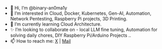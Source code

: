 - 👋 Hi, I’m @binary-an0ma1y
- 👀 I’m interested in Cloud, Docker, Kubernetes, Gen-AI, Automation, Network Pentesting, Raspberry Pi projects, 3D Printing.
- 🌱 I’m currently learning Cloud Architecture.
- ✨ I’m looking to collaborate on - local LLM fine tuning, Automation for solving daily chores, DIY Raspberry Pi/Arduino Projects ..
- 📫 How to reach me: [X](https://x.com/virtualsage_/) | [Mail](virtualsage@proton.me)

<!---
binary-an0ma1y/binary-an0ma1y is a ✨ special ✨ repository because its `README.md` (this file) appears on your GitHub profile.
You can click the Preview link to take a look at your changes.
--->
